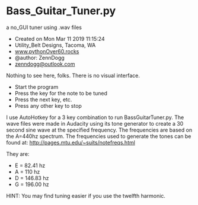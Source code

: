 # Bass_Guitar_Tuner.py
a no_GUI tuner using .wav files

- Created on Mon Mar 11 2019 11:15:24
- Utility_Belt Designs, Tacoma, WA
- www.pythonOver60.rocks
- @author: ZennDogg
- zenndogg@outlook.com


Nothing to see here, folks.  There is no visual interface.

- Start the program
- Press the key for the note to be tuned
- Press the next key, etc.
- Press any other key to stop

I use AutoHotkey for a 3 key combination to run BassGuitarTuner.py.
The wave files were made in Audacity using its tone generator to create
a 30 second sine wave at the specified frequency. The frequencies are
based on the A=440hz spectrum. The frequencies used to generate the
tones can be found at: http://pages.mtu.edu/~suits/notefreqs.html

They are:
  - E = 82.41  hz
  - A = 110    hz
  - D = 146.83 hz
  - G = 196.00 hz
    
HINT: You may find tuning easier if you use the twelfth harmonic.
